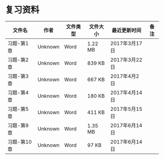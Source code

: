 # 复习资料

文件名|作者|文件类型|文件大小|最近更新时间|备注
---|---|---|---|---|---
习题-第1章|Unknown|Word|1.22 MB|2017年3月17日
习题-第2章|Unknown|Word|839 KB|2017年3月22日
习题-第3章|Unknown|Word|667 KB|2017年4月2日
习题-第4章|Unknown|Word|180 KB|2017年4月14日
习题-第5章|Unknown|Word|411 KB|2017年5月15日
习题-第9章|Unknown|Word|1.35 MB|2017年6月14日
习题-第10章|Unknown|Word|97 KB|2017年6月14日
